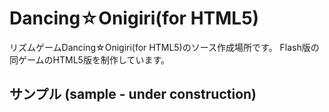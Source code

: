 # Dancing☆Onigiri(for HTML5)

リズムゲームDancing☆Onigiri(for HTML5)のソース作成場所です。
Flash版の同ゲームのHTML5版を制作しています。

## サンプル (sample - under construction)
[sample1]:http://cw7.sakura.ne.jp/work/danonijs/test/danoni1.html  
[sample2]:http://cw7.sakura.ne.jp/work/danonijs/test/danoni2.html  
[sample3]:http://cw7.sakura.ne.jp/work/danonijs/test/danoni3.html  
